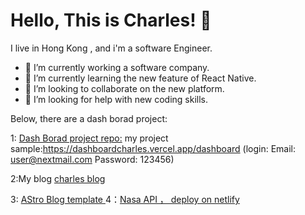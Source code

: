 
<h1 align='left'> Hello, This is Charles! 👋 </h1>

<p align='left'>
  I live in Hong Kong , and i'm a software Engineer.
</p>


- 🔭 I’m currently working a software company.
- 🌱 I’m currently learning  the new feature of React Native.
- 👯 I’m looking to collaborate on the new platform.
- 🤔 I’m looking for help with new coding skills.

Below, there are a dash borad project:

1: [Dash Borad project repo:](https://github.com/Charles2029/dashboardcharles)
 my project sample:https://dashboardcharles.vercel.app/dashboard
(login: Email: user@nextmail.com  Password: 123456)

2:My blog
[charles blog](https://charleswong.vercel.app/)

3: [AStro Blog template
](https://charelsastro.vercel.app/)
4：[Nasa API ， deploy on netlify](https://main--charelsblog.netlify.app/)


